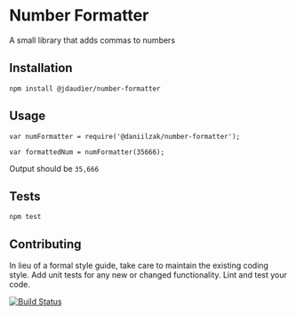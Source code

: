 Number Formatter
=========

A small library that adds commas to numbers

## Installation

  `npm install @jdaudier/number-formatter`

## Usage

    var numFormatter = require('@daniilzak/number-formatter');

    var formattedNum = numFormatter(35666);
  
  
  Output should be `35,666`


## Tests

  `npm test`

## Contributing

In lieu of a formal style guide, take care to maintain the existing coding style. Add unit tests for any new or changed functionality. Lint and test your code.

[![Build Status](https://travis-ci.org/DaniilZak/number-formatter.svg?branch=master)](https://travis-ci.org/DaniilZak/number-formatter)